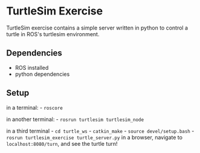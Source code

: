 # TurtleSim Exercise

TurtleSim exercise contains a simple server written in python to control a turtle in ROS's turtlesim environment. 

## Dependencies

 - ROS installed
 - python dependencies

## Setup
  in a terminal: 
    - `roscore`

  in another terminal:
    - `rosrun turtlesim turtlesim_node`

  in a third terminal
    - `cd turtle_ws`
    - `catkin_make`
    - `source devel/setup.bash`
    - `rosrun turtlesim_exercise turtle_server.py`
  in a browser, navigate to `localhost:8080/turn`, and see the turtle turn!

